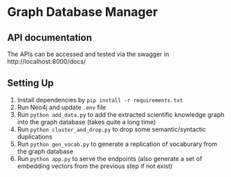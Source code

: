 # Graph Database Manager

## API documentation

The APIs can be accessed and tested via the swagger in http://localhost:8000/docs/

## Setting Up

1. Install dependencies by `pip install -r requirements.txt`
2. Run Neo4j and update `.env` file
3. Run `python add_data.py` to add the extracted scientific knowledge graph into the graph database (takes quite a long time)
4. Run `python cluster_and_drop.py` to drop some semantic/syntactic duplications
5. Run `python gen_vocab.py` to generate a replication of vocaburary from the graph database
6. Run `python app.py` to serve the endpoints (also generate a set of embedding vectors from the previous step if not exist)
